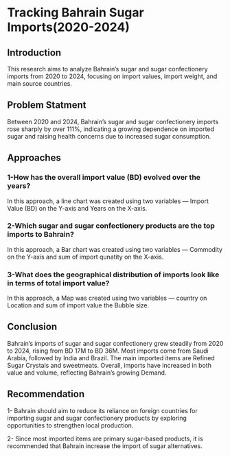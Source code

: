 # Tracking Bahrain Sugar Imports(2020-2024)
## Introduction
This research aims to analyze Bahrain’s sugar and sugar confectionery imports from 2020 to 2024, focusing on import values, import weight, and main source countries.
## Problem Statment
Between 2020 and 2024, Bahrain’s sugar and sugar confectionery imports rose sharply by over 111%, indicating a growing dependence on imported sugar and raising health concerns due to increased sugar consumption.
## Approaches 
### 1-How has the overall import value (BD) evolved over the years?
In this approach, a line chart was created using two variables — Import Value (BD) on the Y-axis and Years on the X-axis.
### 2-Which sugar and sugar confectionery products are the top imports to Bahrain?
In this approach, a Bar chart was created using two variables — Commodity  on the Y-axis and sum of  import qunatity on the X-axis.

### 3-What does the geographical distribution of imports look like in terms of total import value?

In this approach, a Map was created using two variables — country on Location and sum of  import value the Bubble size. 
## Conclusion 
Bahrain’s imports of sugar and sugar confectionery grew steadily from 2020 to 2024, rising from BD 17M to BD 36M. Most imports come from Saudi Arabia, followed by India and Brazil. The main imported items are Refined Sugar Crystals and sweetmeats. Overall, imports have increased in both value and volume, reflecting Bahrain’s growing Demand.
## Recommendation

   1-  Bahrain should aim to reduce its reliance on foreign countries for importing sugar and sugar confectionery products by exploring opportunities to strengthen local production. 

   2- Since most imported items are primary sugar-based products, it is recommended that Bahrain increase the import of sugar alternatives.
